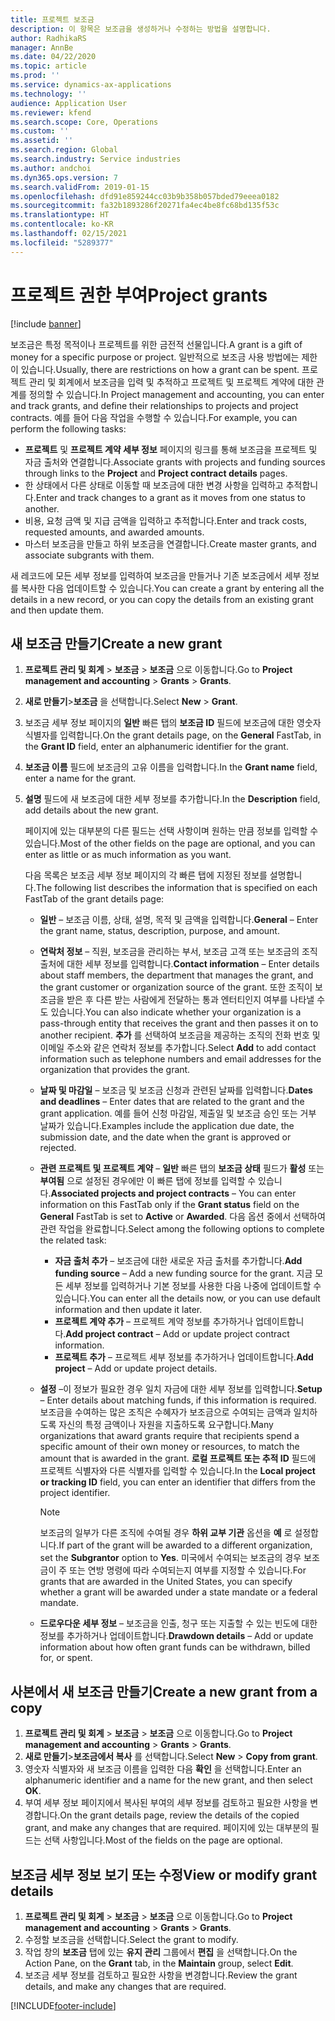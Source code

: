 ```yaml
---
title: 프로젝트 보조금
description: 이 항목은 보조금을 생성하거나 수정하는 방법을 설명합니다.
author: RadhikaRS
manager: AnnBe
ms.date: 04/22/2020
ms.topic: article
ms.prod: ''
ms.service: dynamics-ax-applications
ms.technology: ''
audience: Application User
ms.reviewer: kfend
ms.search.scope: Core, Operations
ms.custom: ''
ms.assetid: ''
ms.search.region: Global
ms.search.industry: Service industries
ms.author: andchoi
ms.dyn365.ops.version: 7
ms.search.validFrom: 2019-01-15
ms.openlocfilehash: dfd91e859244cc03b9b358b057bded79eeea0182
ms.sourcegitcommit: fa32b1893286f20271fa4ec4be8fc68bd135f53c
ms.translationtype: HT
ms.contentlocale: ko-KR
ms.lasthandoff: 02/15/2021
ms.locfileid: "5289377"
---
```

# <a name="project-grants"></a><span data-ttu-id="ccfd5-103">프로젝트 권한 부여</span><span class="sxs-lookup"><span data-stu-id="ccfd5-103">Project grants</span></span>

[!include [banner](../includes/banner.md)]

<span data-ttu-id="ccfd5-104">보조금은 특정 목적이나 프로젝트를 위한 금전적 선물입니다.</span><span class="sxs-lookup"><span data-stu-id="ccfd5-104">A grant is a gift of money for a specific purpose or project.</span></span> <span data-ttu-id="ccfd5-105">일반적으로 보조금 사용 방법에는 제한이 있습니다.</span><span class="sxs-lookup"><span data-stu-id="ccfd5-105">Usually, there are restrictions on how a grant can be spent.</span></span> <span data-ttu-id="ccfd5-106">프로젝트 관리 및 회계에서 보조금을 입력 및 추적하고 프로젝트 및 프로젝트 계약에 대한 관계를 정의할 수 있습니다.</span><span class="sxs-lookup"><span data-stu-id="ccfd5-106">In Project management and accounting, you can enter and track grants, and define their relationships to projects and project contracts.</span></span> <span data-ttu-id="ccfd5-107">예를 들어 다음 작업을 수행할 수 있습니다.</span><span class="sxs-lookup"><span data-stu-id="ccfd5-107">For example, you can perform the following tasks:</span></span>

- <span data-ttu-id="ccfd5-108">**프로젝트** 및 **프로젝트 계약 세부 정보** 페이지의 링크를 통해 보조금을 프로젝트 및 자금 출처와 연결합니다.</span><span class="sxs-lookup"><span data-stu-id="ccfd5-108">Associate grants with projects and funding sources through links to the **Project** and **Project contract details** pages.</span></span>
- <span data-ttu-id="ccfd5-109">한 상태에서 다른 상태로 이동할 때 보조금에 대한 변경 사항을 입력하고 추적합니다.</span><span class="sxs-lookup"><span data-stu-id="ccfd5-109">Enter and track changes to a grant as it moves from one status to another.</span></span>
- <span data-ttu-id="ccfd5-110">비용, 요청 금액 및 지급 금액을 입력하고 추적합니다.</span><span class="sxs-lookup"><span data-stu-id="ccfd5-110">Enter and track costs, requested amounts, and awarded amounts.</span></span>
- <span data-ttu-id="ccfd5-111">마스터 보조금을 만들고 하위 보조금을 연결합니다.</span><span class="sxs-lookup"><span data-stu-id="ccfd5-111">Create master grants, and associate subgrants with them.</span></span>

<span data-ttu-id="ccfd5-112">새 레코드에 모든 세부 정보를 입력하여 보조금을 만들거나 기존 보조금에서 세부 정보를 복사한 다음 업데이트할 수 있습니다.</span><span class="sxs-lookup"><span data-stu-id="ccfd5-112">You can create a grant by entering all the details in a new record, or you can copy the details from an existing grant and then update them.</span></span>

## <a name="create-a-new-grant"></a><span data-ttu-id="ccfd5-113">새 보조금 만들기</span><span class="sxs-lookup"><span data-stu-id="ccfd5-113">Create a new grant</span></span>

1. <span data-ttu-id="ccfd5-114">**프로젝트 관리 및 회계** \> **보조금** \> **보조금** 으로 이동합니다.</span><span class="sxs-lookup"><span data-stu-id="ccfd5-114">Go to **Project management and accounting** \> **Grants** \> **Grants**.</span></span>
2. <span data-ttu-id="ccfd5-115">**새로 만들기**\>**보조금** 을 선택합니다.</span><span class="sxs-lookup"><span data-stu-id="ccfd5-115">Select **New** \> **Grant**.</span></span>
3. <span data-ttu-id="ccfd5-116">보조금 세부 정보 페이지의 **일반** 빠른 탭의 **보조금 ID** 필드에 보조금에 대한 영숫자 식별자를 입력합니다.</span><span class="sxs-lookup"><span data-stu-id="ccfd5-116">On the grant details page, on the **General** FastTab, in the **Grant ID** field, enter an alphanumeric identifier for the grant.</span></span>
4. <span data-ttu-id="ccfd5-117">**보조금 이름** 필드에 보조금의 고유 이름을 입력합니다.</span><span class="sxs-lookup"><span data-stu-id="ccfd5-117">In the **Grant name** field, enter a name for the grant.</span></span>
5. <span data-ttu-id="ccfd5-118">**설명** 필드에 새 보조금에 대한 세부 정보를 추가합니다.</span><span class="sxs-lookup"><span data-stu-id="ccfd5-118">In the **Description** field, add details about the new grant.</span></span>

    <span data-ttu-id="ccfd5-119">페이지에 있는 대부분의 다른 필드는 선택 사항이며 원하는 만큼 정보를 입력할 수 있습니다.</span><span class="sxs-lookup"><span data-stu-id="ccfd5-119">Most of the other fields on the page are optional, and you can enter as little or as much information as you want.</span></span>

    <span data-ttu-id="ccfd5-120">다음 목록은 보조금 세부 정보 페이지의 각 빠른 탭에 지정된 정보를 설명합니다.</span><span class="sxs-lookup"><span data-stu-id="ccfd5-120">The following list describes the information that is specified on each FastTab of the grant details page:</span></span>

    - <span data-ttu-id="ccfd5-121">**일반** – 보조금 이름, 상태, 설명, 목적 및 금액을 입력합니다.</span><span class="sxs-lookup"><span data-stu-id="ccfd5-121">**General** – Enter the grant name, status, description, purpose, and amount.</span></span>
    - <span data-ttu-id="ccfd5-122">**연락처 정보** – 직원, 보조금을 관리하는 부서, 보조금 고객 또는 보조금의 조직 출처에 대한 세부 정보를 입력합니다.</span><span class="sxs-lookup"><span data-stu-id="ccfd5-122">**Contact information** – Enter details about staff members, the department that manages the grant, and the grant customer or organization source of the grant.</span></span> <span data-ttu-id="ccfd5-123">또한 조직이 보조금을 받은 후 다른 받는 사람에게 전달하는 통과 엔터티인지 여부를 나타낼 수도 있습니다.</span><span class="sxs-lookup"><span data-stu-id="ccfd5-123">You can also indicate whether your organization is a pass-through entity that receives the grant and then passes it on to another recipient.</span></span> <span data-ttu-id="ccfd5-124">**추가** 를 선택하여 보조금을 제공하는 조직의 전화 번호 및 이메일 주소와 같은 연락처 정보를 추가합니다.</span><span class="sxs-lookup"><span data-stu-id="ccfd5-124">Select **Add** to add contact information such as telephone numbers and email addresses for the organization that provides the grant.</span></span>
    - <span data-ttu-id="ccfd5-125">**날짜 및 마감일** – 보조금 및 보조금 신청과 관련된 날짜를 입력합니다.</span><span class="sxs-lookup"><span data-stu-id="ccfd5-125">**Dates and deadlines** – Enter dates that are related to the grant and the grant application.</span></span> <span data-ttu-id="ccfd5-126">예를 들어 신청 마감일, 제출일 및 보조금 승인 또는 거부 날짜가 있습니다.</span><span class="sxs-lookup"><span data-stu-id="ccfd5-126">Examples include the application due date, the submission date, and the date when the grant is approved or rejected.</span></span>
    - <span data-ttu-id="ccfd5-127">**관련 프로젝트 및 프로젝트 계약** – **일반** 빠른 탭의 **보조금 상태** 필드가 **활성** 또는 **부여됨** 으로 설정된 경우에만 이 빠른 탭에 정보를 입력할 수 있습니다.</span><span class="sxs-lookup"><span data-stu-id="ccfd5-127">**Associated projects and project contracts** – You can enter information on this FastTab only if the **Grant status** field on the **General** FastTab is set to **Active** or **Awarded**.</span></span> <span data-ttu-id="ccfd5-128">다음 옵션 중에서 선택하여 관련 작업을 완료합니다.</span><span class="sxs-lookup"><span data-stu-id="ccfd5-128">Select among the following options to complete the related task:</span></span>

        - <span data-ttu-id="ccfd5-129">**자금 출처 추가** – 보조금에 대한 새로운 자금 출처를 추가합니다.</span><span class="sxs-lookup"><span data-stu-id="ccfd5-129">**Add funding source** – Add a new funding source for the grant.</span></span> <span data-ttu-id="ccfd5-130">지금 모든 세부 정보를 입력하거나 기본 정보를 사용한 다음 나중에 업데이트할 수 있습니다.</span><span class="sxs-lookup"><span data-stu-id="ccfd5-130">You can enter all the details now, or you can use default information and then update it later.</span></span>
        - <span data-ttu-id="ccfd5-131">**프로젝트 계약 추가** – 프로젝트 계약 정보를 추가하거나 업데이트합니다.</span><span class="sxs-lookup"><span data-stu-id="ccfd5-131">**Add project contract** – Add or update project contract information.</span></span>
        - <span data-ttu-id="ccfd5-132">**프로젝트 추가** – 프로젝트 세부 정보를 추가하거나 업데이트합니다.</span><span class="sxs-lookup"><span data-stu-id="ccfd5-132">**Add project** – Add or update project details.</span></span>

    - <span data-ttu-id="ccfd5-133">**설정** –이 정보가 필요한 경우 일치 자금에 대한 세부 정보를 입력합니다.</span><span class="sxs-lookup"><span data-stu-id="ccfd5-133">**Setup** – Enter details about matching funds, if this information is required.</span></span> <span data-ttu-id="ccfd5-134">보조금을 수여하는 많은 조직은 수혜자가 보조금으로 수여되는 금액과 일치하도록 자신의 특정 금액이나 자원을 지출하도록 요구합니다.</span><span class="sxs-lookup"><span data-stu-id="ccfd5-134">Many organizations that award grants require that recipients spend a specific amount of their own money or resources, to match the amount that is awarded in the grant.</span></span> <span data-ttu-id="ccfd5-135">**로컬 프로젝트 또는 추적 ID** 필드에 프로젝트 식별자와 다른 식별자를 입력할 수 있습니다.</span><span class="sxs-lookup"><span data-stu-id="ccfd5-135">In the **Local project or tracking ID** field, you can enter an identifier that differs from the project identifier.</span></span>

        > [!NOTE]
        > <span data-ttu-id="ccfd5-136">보조금의 일부가 다른 조직에 수여될 경우 **하위 교부 기관** 옵션을 **예** 로 설정합니다.</span><span class="sxs-lookup"><span data-stu-id="ccfd5-136">If part of the grant will be awarded to a different organization, set the **Subgrantor** option to **Yes**.</span></span> <span data-ttu-id="ccfd5-137">미국에서 수여되는 보조금의 경우 보조금이 주 또는 연방 명령에 따라 수여되는지 여부를 지정할 수 있습니다.</span><span class="sxs-lookup"><span data-stu-id="ccfd5-137">For grants that are awarded in the United States, you can specify whether a grant will be awarded under a state mandate or a federal mandate.</span></span>

    - <span data-ttu-id="ccfd5-138">**드로우다운 세부 정보** – 보조금을 인출, 청구 또는 지출할 수 있는 빈도에 대한 정보를 추가하거나 업데이트합니다.</span><span class="sxs-lookup"><span data-stu-id="ccfd5-138">**Drawdown details** – Add or update information about how often grant funds can be withdrawn, billed for, or spent.</span></span>

## <a name="create-a-new-grant-from-a-copy"></a><span data-ttu-id="ccfd5-139">사본에서 새 보조금 만들기</span><span class="sxs-lookup"><span data-stu-id="ccfd5-139">Create a new grant from a copy</span></span>

1. <span data-ttu-id="ccfd5-140">**프로젝트 관리 및 회계** \> **보조금** \> **보조금** 으로 이동합니다.</span><span class="sxs-lookup"><span data-stu-id="ccfd5-140">Go to **Project management and accounting** \> **Grants** \> **Grants**.</span></span>
2. <span data-ttu-id="ccfd5-141">**새로 만들기**\>**보조금에서 복사** 를 선택합니다.</span><span class="sxs-lookup"><span data-stu-id="ccfd5-141">Select **New** \> **Copy from grant**.</span></span>
3. <span data-ttu-id="ccfd5-142">영숫자 식별자와 새 보조금 이름을 입력한 다음 **확인** 을 선택합니다.</span><span class="sxs-lookup"><span data-stu-id="ccfd5-142">Enter an alphanumeric identifier and a name for the new grant, and then select **OK**.</span></span>
4. <span data-ttu-id="ccfd5-143">부여 세부 정보 페이지에서 복사된 부여의 세부 정보를 검토하고 필요한 사항을 변경합니다.</span><span class="sxs-lookup"><span data-stu-id="ccfd5-143">On the grant details page, review the details of the copied grant, and make any changes that are required.</span></span> <span data-ttu-id="ccfd5-144">페이지에 있는 대부분의 필드는 선택 사항입니다.</span><span class="sxs-lookup"><span data-stu-id="ccfd5-144">Most of the fields on the page are optional.</span></span>

## <a name="view-or-modify-grant-details"></a><span data-ttu-id="ccfd5-145">보조금 세부 정보 보기 또는 수정</span><span class="sxs-lookup"><span data-stu-id="ccfd5-145">View or modify grant details</span></span>

1. <span data-ttu-id="ccfd5-146">**프로젝트 관리 및 회계** \> **보조금** \> **보조금** 으로 이동합니다.</span><span class="sxs-lookup"><span data-stu-id="ccfd5-146">Go to **Project management and accounting** \> **Grants** \> **Grants**.</span></span>
2. <span data-ttu-id="ccfd5-147">수정할 보조금을 선택합니다.</span><span class="sxs-lookup"><span data-stu-id="ccfd5-147">Select the grant to modify.</span></span>
3. <span data-ttu-id="ccfd5-148">작업 창의 **보조금** 탭에 있는 **유지 관리** 그룹에서 **편집** 을 선택합니다.</span><span class="sxs-lookup"><span data-stu-id="ccfd5-148">On the Action Pane, on the **Grant** tab, in the **Maintain** group, select **Edit**.</span></span>
4. <span data-ttu-id="ccfd5-149">보조금 세부 정보를 검토하고 필요한 사항을 변경합니다.</span><span class="sxs-lookup"><span data-stu-id="ccfd5-149">Review the grant details, and make any changes that are required.</span></span>


[!INCLUDE[footer-include](../includes/footer-banner.md)]